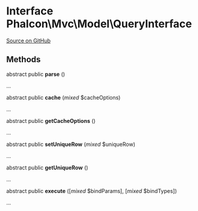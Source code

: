 # Interface **Phalcon\\Mvc\\Model\\QueryInterface**

<a href="https://github.com/phalcon/cphalcon/blob/master/phalcon/mvc/model/queryinterface.zep" class="btn btn-default btn-sm">Source on GitHub</a>

## Methods

abstract public **parse** ()

...

abstract public **cache** (*mixed* $cacheOptions)

...

abstract public **getCacheOptions** ()

...

abstract public **setUniqueRow** (*mixed* $uniqueRow)

...

abstract public **getUniqueRow** ()

...

abstract public **execute** ([*mixed* $bindParams], [*mixed* $bindTypes])

...